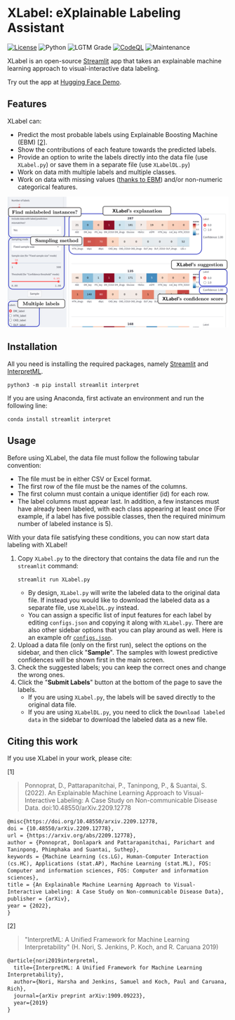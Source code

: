 # XLabel: e**X**plainable **Label**ing Assistant

[![License](https://img.shields.io/github/license/donlapark/XLabel)](LICENSE)
![Python](https://img.shields.io/badge/python-3.7_|_3.8-blue.svg)
![LGTM Grade](https://img.shields.io/lgtm/grade/python/github/donlapark/XLabel)
[![CodeQL](https://github.com/donlapark/XLabel/actions/workflows/codeql.yml/badge.svg)](https://github.com/donlapark/XLabel/actions/workflows/codeql.yml)
![Maintenance](https://img.shields.io/maintenance/yes/2022)

XLabel is an open-source [Streamlit](https://streamlit.io/) app that takes an explainable machine learning approach to visual-interactive data labeling.

Try out the app at [<ins>Hugging Face Demo</ins>](https://huggingface.co/spaces/Donlapark/XLabel).

## Features
XLabel can:
* Predict the most probable labels using Explainable Boosting Machine (EBM) [[2]](#2).
* Show the contributions of each feature towards the predicted labels.
* Provide an option to write the labels directly into the data file (use `XLabel.py`) or save them in a separate file (use `XLabelDL.py`)
* Work on data mith multiple labels and multiple classes.
* Work on data with missing values ([thanks to EBM](https://github.com/interpretml/interpret/issues/18)) and/or non-numeric categorical features.

![Screenshot](screenshot/XLabel_screenshot.png)

## Installation
All you need is installing the required packages, namely [Streamlit](https://streamlit.io/) and [InterpretML](https://github.com/interpretml/interpret).
```
python3 -m pip install streamlit interpret
```
If you are using Anaconda, first activate an environment and run the following line:
```
conda install streamlit interpret
```

## Usage
Before using XLabel, the data file must follow the following tabular convention:
* The file must be in either CSV or Excel format.
* The first row of the file must be the names of the columns.
* The first column must contain a unique identifier (id) for each row.
* The label columns must appear last.
In addition, a few instances must have already been labeled, with each class appearing at least once (For example, if a label has five possible classes, then the required minimum number of labeled instance is 5).

With your data file satisfying these conditions, you can now start data labeling with XLabel!
1. Copy `XLabel.py` to the directory that contains the data file and run the `streamlit` command:
    ```
    streamlit run XLabel.py
    ```
    * By design, `XLabel.py` will write the labeled data to the original data file. If instead you would like to download the labeled data as a separate file, use `XLabelDL.py` instead.
    * You can assign a specific list of input features for each label by editing `configs.json` and copying it along with `XLabel.py`. There are also other sidebar options that you can play around as well. Here is an example ofr [`configs.json`](configs.json).
2. Upload a data file (only on the first run), select the options on the sidebar, and then click "**Sample**". The samples with lowest predictive confidences will be shown first in the main screen.
3. Check the suggested labels; you can keep the correct ones and change the wrong ones.
4. Click the "**Submit Labels**" button at the bottom of the page to save the labels. 
    * If you are using `XLabel.py`, the labels will be saved directly to the original data file.
    * If you are using `XLabelDL.py`, you need to click the `Download labeled data` in the sidebar to download the labeled data as a new file.

## Citing this work
If you use XLabel in your work, please cite:

<a id="1">[1]</a> 
> Ponnoprat, D., Pattarapanitchai, P., Taninpong, P., & Suantai, S. (2022). An Explainable Machine Learning Approach to Visual-Interactive Labeling: A Case Study on Non-communicable Disease Data. doi:10.48550/arXiv.2209.12778

    @misc{https://doi.org/10.48550/arxiv.2209.12778,
    doi = {10.48550/arXiv.2209.12778},
    url = {https://arxiv.org/abs/2209.12778},
    author = {Ponnoprat, Donlapark and Pattarapanitchai, Parichart and Taninpong, Phimphaka and Suantai, Suthep},
    keywords = {Machine Learning (cs.LG), Human-Computer Interaction (cs.HC), Applications (stat.AP), Machine Learning (stat.ML), FOS: Computer and information sciences, FOS: Computer and information sciences},
    title = {An Explainable Machine Learning Approach to Visual-Interactive Labeling: A Case Study on Non-communicable Disease Data},
    publisher = {arXiv},
    year = {2022},
    }

<a id="2">[2]
></a> "InterpretML: A Unified Framework for Machine Learning Interpretability" (H. Nori, S. Jenkins, P. Koch, and R. Caruana 2019)


    @article{nori2019interpretml,
      title={InterpretML: A Unified Framework for Machine Learning Interpretability},
      author={Nori, Harsha and Jenkins, Samuel and Koch, Paul and Caruana, Rich},
      journal={arXiv preprint arXiv:1909.09223},
      year={2019}
    }    

